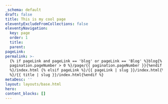 ```yaml
---
_schema: default
draft: false
title: This is my cool page
eleventyExcludeFromCollections: false
eleventyNavigation:
  key: page
  order: 1
  title:
  parent:
pageLink:
permalink: >-
  {% if pageLink and pageLink == 'blog' or pageLink == 'Blog' %}blog{% if
  pagination.pageNumber > 0 %}/page/{{ pagination.pageNumber }}{%endif
  %}/index.html {% elsif pageLink %}/{{ pageLink | slug }}/index.html{% else
  %}/{{ title | slug }}/index.html{%endif %}
metaDesc: ''
layout: layouts/base.html
hero:
content_blocks: []
---
```

